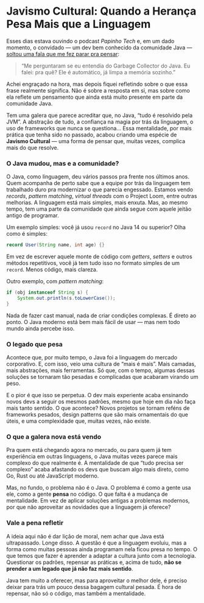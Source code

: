 # Javismo Cultural: Quando a Herança Pesa Mais que a Linguagem

Esses dias estava ouvindo o podcast *Papinho Tech* e, em um dado momento, o convidado — um dev bem conhecido da comunidade Java — [soltou uma fala que me fez parar pra pensar](https://youtu.be/D3TTMcVeRZU?t=6319):

> “Me perguntaram se eu entendia do Garbage Collector do Java. Eu falei: pra quê? Ele é automático, já limpa a memória sozinho.”

Achei engraçado na hora, mas depois fiquei refletindo sobre o que essa frase realmente significa. Não é sobre a resposta em si, mas sobre como ela reflete um pensamento que ainda está muito presente em parte da comunidade Java. 

Tem uma galera que parece acreditar que, no Java, “tudo é resolvido pela JVM”. A abstração de tudo, a confiança na magia por trás da linguagem, o uso de frameworks que nunca se questiona... Essa mentalidade, por mais prática que tenha sido no passado, acabou criando uma espécie de **Javismo Cultural** — uma forma de pensar que, muitas vezes, complica mais do que resolve.

### O Java mudou, mas e a comunidade?

O Java, como linguagem, deu vários passos pra frente nos últimos anos. Quem acompanha de perto sabe que a equipe por trás da linguagem tem trabalhado duro pra modernizar o que parecia engessado. Estamos vendo *records*, *pattern matching*, *virtual threads* com o Project Loom, entre outras melhorias. A linguagem está mais simples, mais enxuta. Mas, ao mesmo tempo, tem uma parte da comunidade que ainda segue com aquele jeitão antigo de programar.

Um exemplo simples: você já usou `record` no Java 14 ou superior? Olha como é simples:

```java
record User(String name, int age) {}
```

Em vez de escrever aquele monte de código com *getters*, *setters* e outros métodos repetitivos, você já tem tudo isso no formato simples de um `record`. Menos código, mais clareza.

Outro exemplo, com *pattern matching*:

```java
if (obj instanceof String s) {
    System.out.println(s.toLowerCase());
}
```

Nada de fazer cast manual, nada de criar condições complexas. É direto ao ponto. O Java moderno está bem mais fácil de usar — mas nem todo mundo ainda percebe isso.

### O legado que pesa

Acontece que, por muito tempo, o Java foi a linguagem do mercado corporativo. E, com isso, veio uma cultura de “mais é mais”. Mais camadas, mais abstrações, mais ferramentas. Só que, com o tempo, algumas dessas soluções se tornaram tão pesadas e complicadas que acabaram virando um peso.

E o pior é que isso se perpetua. O dev mais experiente acaba ensinando novos devs a seguir os mesmos padrões, mesmo que hoje em dia não faça mais tanto sentido. O que acontece? Novos projetos se tornam reféns de frameworks pesados, design patterns que são mais ornamentais do que úteis, e uma complexidade que, muitas vezes, não existe.

### O que a galera nova está vendo

Pra quem está chegando agora no mercado, ou para quem já tem experiência em outras linguagens, o Java muitas vezes parece mais complexo do que realmente é. A mentalidade de que “tudo precisa ser complexo” acaba afastando os devs que buscam algo mais direto, como Go, Rust ou até JavaScript moderno.

Mas, no fundo, o problema não é o Java. O problema é como a gente usa ele, como a gente **pensa** no código. O que falta é a mudança de mentalidade. Em vez de aplicar soluções antigas a problemas modernos, por que não aproveitar as novidades que a linguagem já oferece?

### Vale a pena refletir

A ideia aqui não é dar lição de moral, nem achar que Java está ultrapassado. Longe disso. A questão é que a linguagem evoluiu, mas a forma como muitas pessoas ainda programam nela ficou presa no tempo. O que temos que fazer é aprender a adaptar a cultura junto com a tecnologia. Questionar os padrões, repensar as práticas e, acima de tudo, **não se prender a um legado que já não faz mais sentido**.

Java tem muito a oferecer, mas para aproveitar o melhor dele, é preciso deixar para trás um pouco dessa bagagem cultural pesada. É hora de repensar, não só o código, mas também a mentalidade.
